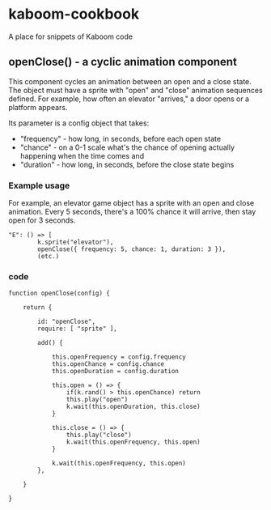 # kaboom-cookbook
A place for snippets of Kaboom code

## openClose() - a cyclic animation component

This component cycles an animation between an open and a close state. The object must have a sprite with "open" and "close" animation sequences defined. For example, how often an elevator "arrives," a door opens or a platform appears.

Its parameter is a config object that takes:

* "frequency" - how long, in seconds, before each open state
* "chance" - on a 0-1 scale what's the chance of opening actually happening when the time comes and
* "duration" - how long, in seconds, before the close state begins

### Example usage

For example, an elevator game object has a sprite with an open and close animation. Every 5 seconds, there's a 100% chance it will arrive, then stay open for 3 seconds.

```
"E": () => [
        k.sprite("elevator"),
        openClose({ frequency: 5, chance: 1, duration: 3 }),
        (etc.)
```

### code
```
function openClose(config) {

    return {

        id: "openClose",
        require: [ "sprite" ],

        add() {

            this.openFrequency = config.frequency
            this.openChance = config.chance
            this.openDuration = config.duration

            this.open = () => {
                if(k.rand() > this.openChance) return
                this.play("open")
                k.wait(this.openDuration, this.close)
            }

            this.close = () => {
                this.play("close")
                k.wait(this.openFrequency, this.open)
            }

            k.wait(this.openFrequency, this.open)
        },

    }

}
```
